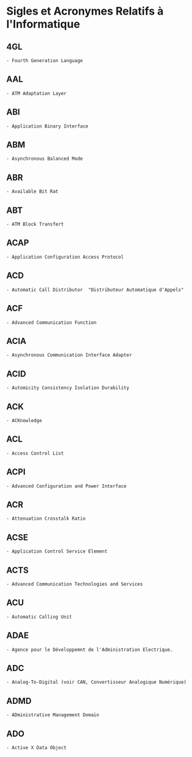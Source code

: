 # **Sigles et Acronymes Relatifs à l'Informatique**

## **4GL**

    - Fourth Generation Language

## **AAL**

    - ATM Adaptation Layer

## **ABI**

    - Application Binary Interface

 ## **ABM**

    - Asynchronous Balanced Mode

 ## **ABR**

    - Available Bit Rat

 ## **ABT**

    - ATM Block Transfert

## **ACAP**

    - Application Configuration Access Protocol

## **ACD**

    - Automatic Call Distributor  "Distributeur Automatique d'Appels"

## **ACF**

    - Advanced Communication Function

## **ACIA**

    - Asynchronous Communication Interface Adapter

## **ACID**

    - Automicity Consistency Isolation Durability

## **ACK**

    - ACKnowledge

## **ACL**

    - Access Control List

## **ACPI**

    - Advanced Configuration and Power Interface

## **ACR**

    - Attenuation Crosstalk Ratio

## **ACSE**

    - Application Control Service Element

## **ACTS**

    - Advanced Communication Technologies and Services

## **ACU**

    - Automatic Calling Unit

## **ADAE**

    - Agence pour le Développemnt de l'Administration Electrique.

## **ADC**

    - Analog-To-Digital (voir CAN, Convertisseur Analogique Numérique)

## **ADMD**

    - ADministrative Management Domain

## **ADO**

    - Active X Data Object

